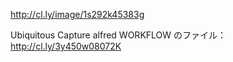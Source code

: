 
http://cl.ly/image/1s292k45383g



Ubiquitous Capture alfred WORKFLOW のファイル：
http://cl.ly/3y450w08072K


